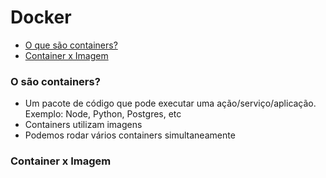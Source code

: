 # Docker

- [O que são containers?](#o-que-são-containers)
- [Container x Imagem](#container-x-imagem)

### O são containers?

- Um pacote de código que pode executar uma ação/serviço/aplicação. Exemplo: Node, Python, Postgres, etc
- Containers utilizam imagens
- Podemos rodar vários containers simultaneamente

### Container x Imagem
